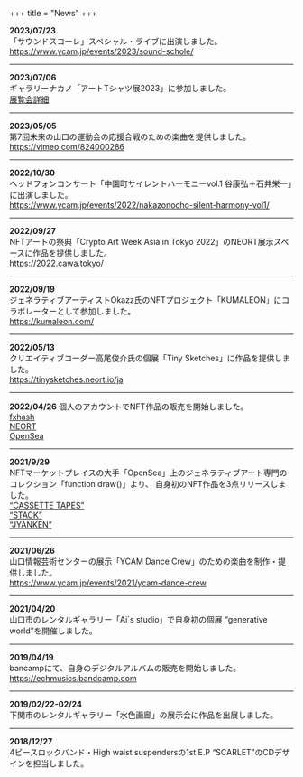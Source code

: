 +++
title = "News"
+++

**2023/07/23**  
「サウンドスコーレ」スペシャル・ライブに出演しました。  
https://www.ycam.jp/events/2023/sound-schole/  

***

**2023/07/06**  
ギャラリーナカノ「アートTシャツ展2023」に参加しました。  
[展覧会詳細](https://www.facebook.com/Gyararinakano/posts/pfbid02oKedkbzJBv4875pxoTPRxTC6gmRBsmm8ChxXjVqXJQJDaMasb7TaXb7dKuiP6LUTl)  

***

**2023/05/05**  
第7回未来の山口の運動会の応援合戦のための楽曲を提供しました。  
https://vimeo.com/824000286  

***

**2022/10/30**  
ヘッドフォンコンサート「中園町サイレントハーモニーvol.1 谷康弘＋石井栄一」に出演しました。  
https://www.ycam.jp/events/2022/nakazonocho-silent-harmony-vol1/  

***

**2022/09/27**  
NFTアートの祭典「Crypto Art Week Asia in Tokyo 2022」のNEORT展示スペースに作品を提供しました。  
https://2022.cawa.tokyo/  

***

**2022/09/19**  
ジェネラティブアーティストOkazz氏のNFTプロジェクト「KUMALEON」にコラボレーターとして参加しました。  
https://kumaleon.com/  

***

**2022/05/13**  
クリエイティブコーダー高尾俊介氏の個展「Tiny Sketches」に作品を提供しました。  
https://tinysketches.neort.io/ja  

***

**2022/04/26** 
個人のアカウントでNFT作品の販売を開始しました。  
[fxhash](https://www.fxhash.xyz/u/E.C.H)  
[NEORT](https://neort.io/@ech)  
[OpenSea](https://opensea.io/ECH-NFT)  

***

**2021/9/29**  
NFTマーケットプレイスの大手「OpenSea」上のジェネラティブアート専門のコレクション「function draw()」より、
自身初のNFT作品を3点リリースしました。  
[“CASSETTE TAPES”](https://opensea.io/assets/0xe8a6564540a7a79bccaac7b9b2c7925c6858ccea/23)  
[“STACK”](https://opensea.io/assets/0xe8a6564540a7a79bccaac7b9b2c7925c6858ccea/25)  
[“JYANKEN”](https://opensea.io/assets/0xe8a6564540a7a79bccaac7b9b2c7925c6858ccea/24)  

***

**2021/06/26**  
山口情報芸術センターの展示「YCAM Dance Crew」のための楽曲を制作・提供しました。  
https://www.ycam.jp/events/2021/ycam-dance-crew  

***

**2021/04/20**  
山口市のレンタルギャラリー「Ai`s studio」で自身初の個展 “generative world”を開催しました。  

***

**2019/04/19**  
bancampにて、自身のデジタルアルバムの販売を開始しました。  
https://echmusics.bandcamp.com  

***

**2019/02/22-02/24**  
下関市のレンタルギャラリー「水色画廊」の展示会に作品を出展しました。  

***

**2018/12/27**  
4ピースロックバンド・High waist suspendersの1st E.P “SCARLET”のCDデザインを担当しました。